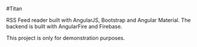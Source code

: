 #Titan

RSS Feed reader built with AngularJS, Bootstrap and Angular Material. The backend is built with AngularFire and Firebase.

This project is only for demonstration purposes.